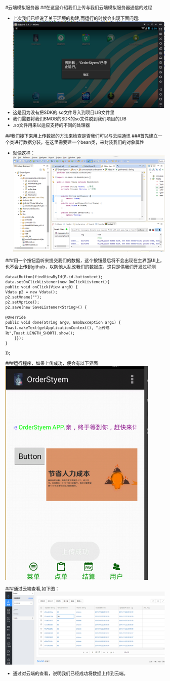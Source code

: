 ﻿#云端模拟服务器
##在这里介绍我们上传与我们云端模拟服务器通信的过程
* 上次我们已经说了关于环境的构建,而运行的时候会出现下面问题:<br>
![image](https://github.com/heavenfires/OrderStyem/raw/master/docs/yyimage/iii.png)<br>
* 这是因为没有把SDK的.so文件导入到项目LIB文件里<br>
* 我们需要将我们BMOB的SDK的so文件脱到我们项目的LIB<br>
* .so文件用来以适应支持的不同的处理器<br>

##我们接下来用上传数据的方法来检查是否我们可以与云端通讯
###首先建立一个类进行数据分装，在这里需要建一个bean类，来封装我们的对象属性
* 就像这样：<br>
![image](https://github.com/heavenfires/OrderStyem/raw/master/docs/yyimage/jjj.png)<br>

###用一个按钮监听来提交我们的数据，这个按钮最后将不会出现在主界面UI上，也不会上传到github，以防他人乱改我们的数据库，这只是供我们开发过程测
	
	data=(Button)findViewById(R.id.buttontext);
	data.setOnClickListener(new OnClickListener(){
	public void onClick(View arg0) {
	Vdata p2 = new Vdata();
	p2.setVname("");
	p2.setVprice();
	p2.save(new SaveListener<String>() {

	@Override
	public void done(String arg0, BmobException arg1) {
	Toast.makeText(getApplicationContext(), "上传成功",Toast.LENGTH_SHORT).show();
		}});
	}
});

###运行程序，如果上传成功，便会有以下界面
![image](https://github.com/heavenfires/OrderStyem/raw/master/docs/yyimage/kkk.png)<br>

###通过云端查看,如下图：
![image](https://github.com/heavenfires/OrderStyem/raw/master/docs/yyimage/lll.png)<br>
* 通过对云端的查看，说明我们已经成功将数据上传到云端。



